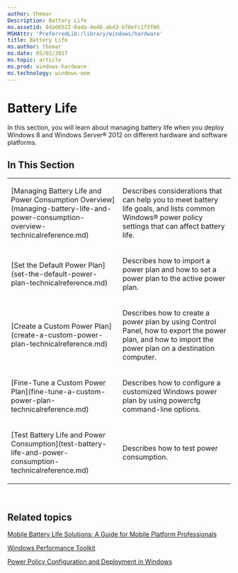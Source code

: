 ```yaml
---
author: themar
Description: Battery Life
ms.assetid: 8da66522-0ada-4e48-abd3-b70efc1f5f06
MSHAttr: 'PreferredLib:/library/windows/hardware'
title: Battery Life
ms.author: themar
ms.date: 05/02/2017
ms.topic: article
ms.prod: windows-hardware
ms.technology: windows-oem
---
```


# Battery Life


In this section, you will learn about managing battery life when you deploy Windows 8 and Windows Server® 2012 on different hardware and software platforms.

## <span id="In_This_Section"></span><span id="in_this_section"></span><span id="IN_THIS_SECTION"></span>In This Section


<table>
<colgroup>
<col width="50%" />
<col width="50%" />
</colgroup>
<tbody>
<tr class="odd">
<td align="left"><p>[Managing Battery Life and Power Consumption Overview](managing-battery-life-and-power-consumption-overview-technicalreference.md)</p></td>
<td align="left"><p>Describes considerations that can help you to meet battery life goals, and lists common Windows® power policy settings that can affect battery life.</p></td>
</tr>
<tr class="even">
<td align="left"><p>[Set the Default Power Plan](set-the-default-power-plan-technicalreference.md)</p></td>
<td align="left"><p>Describes how to import a power plan and how to set a power plan to the active power plan.</p></td>
</tr>
<tr class="odd">
<td align="left"><p>[Create a Custom Power Plan](create-a-custom-power-plan-technicalreference.md)</p></td>
<td align="left"><p>Describes how to create a power plan by using Control Panel, how to export the power plan, and how to import the power plan on a destination computer.</p></td>
</tr>
<tr class="even">
<td align="left"><p>[Fine-Tune a Custom Power Plan](fine-tune-a-custom-power-plan-technicalreference.md)</p></td>
<td align="left"><p>Describes how to configure a customized Windows power plan by using powercfg command-line options.</p></td>
</tr>
<tr class="odd">
<td align="left"><p>[Test Battery Life and Power Consumption](test-battery-life-and-power-consumption-technicalreference.md)</p></td>
<td align="left"><p>Describes how to test power consumption.</p></td>
</tr>
</tbody>
</table>

 

## <span id="related_topics"></span>Related topics


[Mobile Battery Life Solutions: A Guide for Mobile Platform Professionals](http://go.microsoft.com/fwlink/?LinkId=209929)

[Windows Performance Toolkit](http://go.microsoft.com/fwlink/p/?linkid=210214)

[Power Policy Configuration and Deployment in Windows](http://go.microsoft.com/fwlink/p/?linkid=129584)

 

 






